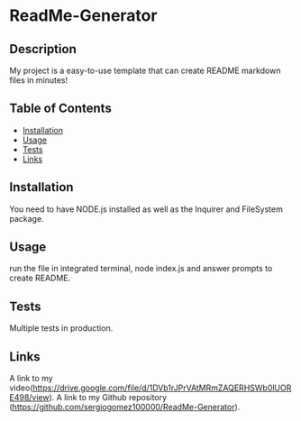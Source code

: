 # ReadMe-Generator

## Description
My project is a easy-to-use template that can create README markdown files in minutes!

## Table of Contents
* [Installation](#Installation)
* [Usage](#Usage)
* [Tests](#Tests)
* [Links](#Links)
  

## Installation
You need to have NODE.js installed as well as the Inquirer and FileSystem package.

## Usage
run the file in integrated terminal, node index.js and answer prompts to create README.

## Tests
Multiple tests in production.

## Links
A link to my video(https://drive.google.com/file/d/1DVb1rJPrVAtMRmZAQERHSWb0lUORE498/view). A link to my Github repository (https://github.com/sergiogomez100000/ReadMe-Generator).